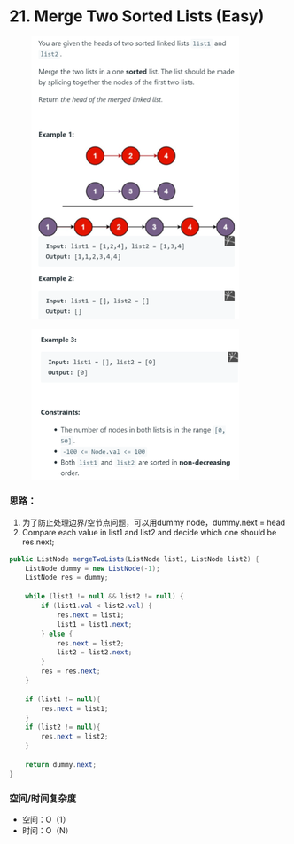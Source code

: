 # 21. Merge Two Sorted Lists (Easy)

<figure><img src="../../../.gitbook/assets/image (76).png" alt="" width="375"><figcaption></figcaption></figure>

<figure><img src="../../../.gitbook/assets/image (102).png" alt="" width="375"><figcaption></figcaption></figure>

### 思路：

1. 为了防止处理边界/空节点问题，可以用dummy node，dummy.next = head
2. Compare each value in list1 and list2 and decide which one should be res.next;

```java
public ListNode mergeTwoLists(ListNode list1, ListNode list2) {
    ListNode dummy = new ListNode(-1);
    ListNode res = dummy;

    while (list1 != null && list2 != null) {
        if (list1.val < list2.val) {
            res.next = list1;
            list1 = list1.next;
        } else {
            res.next = list2;
            list2 = list2.next;
        }
        res = res.next;
    }

    if (list1 != null){
        res.next = list1;
    }
    if (list2 != null){
        res.next = list2;
    }

    return dummy.next;
}
```

### 空间/时间复杂度

* 空间：O（1）
* 时间：O（N）
